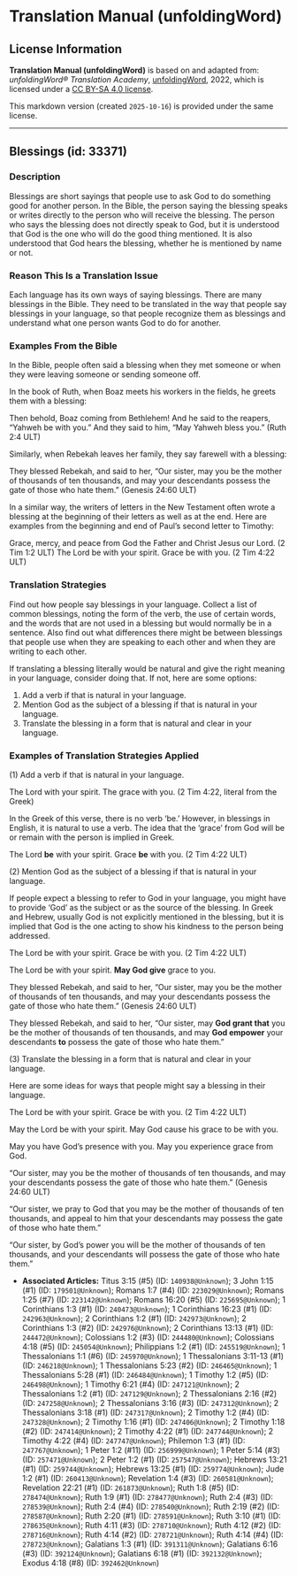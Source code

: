 # Translation Manual (unfoldingWord)

## License Information

**Translation Manual (unfoldingWord)** is based on and adapted from: _unfoldingWord® Translation Academy_, [unfoldingWord](https://unfoldingword.org/utw), 2022, which is licensed under a [CC BY-SA 4.0 license](https://creativecommons.org/licenses/by-sa/4.0/legalcode.en).

This markdown version (created `2025-10-16`) is provided under the same license.



--------------------------------

## Blessings (id: 33371)

### Description

Blessings are short sayings that people use to ask God to do something good for another person. In the Bible, the person saying the blessing speaks or writes directly to the person who will receive the blessing. The person who says the blessing does not directly speak to God, but it is understood that God is the one who will do the good thing mentioned. It is also understood that God hears the blessing, whether he is mentioned by name or not.

### Reason This Is a Translation Issue

Each language has its own ways of saying blessings. There are many blessings in the Bible. They need to be translated in the way that people say blessings in your language, so that people recognize them as blessings and understand what one person wants God to do for another.

### Examples From the Bible

In the Bible, people often said a blessing when they met someone or when they were leaving someone or sending someone off.

In the book of Ruth, when Boaz meets his workers in the fields, he greets them with a blessing:

Then behold, Boaz coming from Bethlehem! And he said to the reapers, “Yahweh be with you.” And they said to him, “May Yahweh bless you.” (Ruth 2:4 ULT)

Similarly, when Rebekah leaves her family, they say farewell with a blessing:

They blessed Rebekah, and said to her, “Our sister, may you be the mother of thousands of ten thousands, and may your descendants possess the gate of those who hate them.” (Genesis 24:60 ULT)

In a similar way, the writers of letters in the New Testament often wrote a blessing at the beginning of their letters as well as at the end. Here are examples from the beginning and end of Paul’s second letter to Timothy:

Grace, mercy, and peace from God the Father and Christ Jesus our Lord. (2 Tim 1:2 ULT) The Lord be with your spirit. Grace be with you. (2 Tim 4:22 ULT)

### Translation Strategies

Find out how people say blessings in your language. Collect a list of common blessings, noting the form of the verb, the use of certain words, and the words that are not used in a blessing but would normally be in a sentence. Also find out what differences there might be between blessings that people use when they are speaking to each other and when they are writing to each other.

If translating a blessing literally would be natural and give the right meaning in your language, consider doing that. If not, here are some options:

1. Add a verb if that is natural in your language.
2. Mention God as the subject of a blessing if that is natural in your language.
3. Translate the blessing in a form that is natural and clear in your language.

### Examples of Translation Strategies Applied

(1\) Add a verb if that is natural in your language.

The Lord with your spirit. The grace with you. (2 Tim 4:22, literal from the Greek)

In the Greek of this verse, there is no verb ‘be.’ However, in blessings in English, it is natural to use a verb. The idea that the ‘grace’ from God will be or remain with the person is implied in Greek.

The Lord **be** with your spirit. Grace **be** with you. (2 Tim 4:22 ULT)

(2\) Mention God as the subject of a blessing if that is natural in your language.

If people expect a blessing to refer to God in your language, you might have to provide ‘God’ as the subject or as the source of the blessing. In Greek and Hebrew, usually God is not explicitly mentioned in the blessing, but it is implied that God is the one acting to show his kindness to the person being addressed.

The Lord be with your spirit. Grace be with you. (2 Tim 4:22 ULT)

The Lord be with your spirit. **May God give** grace to you.

They blessed Rebekah, and said to her, “Our sister, may you be the mother of thousands of ten thousands, and may your descendants possess the gate of those who hate them.” (Genesis 24:60 ULT)

They blessed Rebekah, and said to her, “Our sister, may **God grant that** you be the mother of thousands of ten thousands, and may **God empower** your descendants **to** possess the gate of those who hate them.”

(3\) Translate the blessing in a form that is natural and clear in your language.

Here are some ideas for ways that people might say a blessing in their language.

The Lord be with your spirit. Grace be with you. (2 Tim 4:22 ULT)

May the Lord be with your spirit. May God cause his grace to be with you.

May you have God’s presence with you. May you experience grace from God.

“Our sister, may you be the mother of thousands of ten thousands, and may your descendants possess the gate of those who hate them.” (Genesis 24:60 ULT)

“Our sister, we pray to God that you may be the mother of thousands of ten thousands, and appeal to him that your descendants may possess the gate of those who hate them.”

“Our sister, by God’s power you will be the mother of thousands of ten thousands, and your descendants will possess the gate of those who hate them.”

* **Associated Articles:** Titus 3:15 (#5) (ID: `140938@Unknown`); 3 John 1:15 (#1) (ID: `179501@Unknown`); Romans 1:7 (#4) (ID: `223029@Unknown`); Romans 1:25 (#7) (ID: `223142@Unknown`); Romans 16:20 (#5) (ID: `225695@Unknown`); 1 Corinthians 1:3 (#1) (ID: `240473@Unknown`); 1 Corinthians 16:23 (#1) (ID: `242963@Unknown`); 2 Corinthians 1:2 (#1) (ID: `242973@Unknown`); 2 Corinthians 1:3 (#2) (ID: `242976@Unknown`); 2 Corinthians 13:13 (#1) (ID: `244472@Unknown`); Colossians 1:2 (#3) (ID: `244480@Unknown`); Colossians 4:18 (#5) (ID: `245054@Unknown`); Philippians 1:2 (#1) (ID: `245519@Unknown`); 1 Thessalonians 1:1 (#6) (ID: `245970@Unknown`); 1 Thessalonians 3:11-13 (#1) (ID: `246218@Unknown`); 1 Thessalonians 5:23 (#2) (ID: `246465@Unknown`); 1 Thessalonians 5:28 (#1) (ID: `246484@Unknown`); 1 Timothy 1:2 (#5) (ID: `246498@Unknown`); 1 Timothy 6:21 (#4) (ID: `247121@Unknown`); 2 Thessalonians 1:2 (#1) (ID: `247129@Unknown`); 2 Thessalonians 2:16 (#2) (ID: `247258@Unknown`); 2 Thessalonians 3:16 (#3) (ID: `247312@Unknown`); 2 Thessalonians 3:18 (#1) (ID: `247317@Unknown`); 2 Timothy 1:2 (#4) (ID: `247328@Unknown`); 2 Timothy 1:16 (#1) (ID: `247406@Unknown`); 2 Timothy 1:18 (#2) (ID: `247414@Unknown`); 2 Timothy 4:22 (#1) (ID: `247744@Unknown`); 2 Timothy 4:22 (#4) (ID: `247747@Unknown`); Philemon 1:3 (#1) (ID: `247767@Unknown`); 1 Peter 1:2 (#11) (ID: `256999@Unknown`); 1 Peter 5:14 (#3) (ID: `257471@Unknown`); 2 Peter 1:2 (#1) (ID: `257547@Unknown`); Hebrews 13:21 (#1) (ID: `259744@Unknown`); Hebrews 13:25 (#1) (ID: `259774@Unknown`); Jude 1:2 (#1) (ID: `260413@Unknown`); Revelation 1:4 (#3) (ID: `260581@Unknown`); Revelation 22:21 (#1) (ID: `261873@Unknown`); Ruth 1:8 (#5) (ID: `278474@Unknown`); Ruth 1:9 (#1) (ID: `278477@Unknown`); Ruth 2:4 (#3) (ID: `278539@Unknown`); Ruth 2:4 (#4) (ID: `278540@Unknown`); Ruth 2:19 (#2) (ID: `278587@Unknown`); Ruth 2:20 (#1) (ID: `278591@Unknown`); Ruth 3:10 (#1) (ID: `278635@Unknown`); Ruth 4:11 (#3) (ID: `278710@Unknown`); Ruth 4:12 (#2) (ID: `278716@Unknown`); Ruth 4:14 (#2) (ID: `278721@Unknown`); Ruth 4:14 (#4) (ID: `278723@Unknown`); Galatians 1:3 (#1) (ID: `391311@Unknown`); Galatians 6:16 (#3) (ID: `392124@Unknown`); Galatians 6:18 (#1) (ID: `392132@Unknown`); Exodus 4:18 (#8) (ID: `392462@Unknown`)

